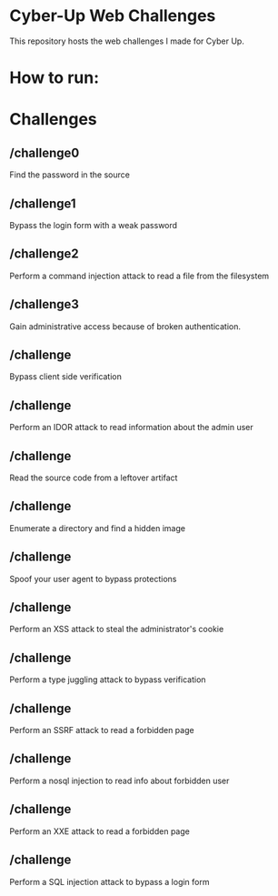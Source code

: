 # Cyber-Up Web Challenges

This repository hosts the web challenges I made for Cyber Up.

# How to run:

# Challenges

## /challenge0
Find the password in the source

## /challenge1
Bypass the login form with a weak password

## /challenge2
Perform a command injection attack to read a file from the filesystem

## /challenge3

Gain administrative access because of broken authentication.

## /challenge
Bypass client side verification

## /challenge
Perform an IDOR attack to read information about the admin user 

## /challenge
Read the source code from a leftover artifact

## /challenge
Enumerate a directory and find a hidden image

## /challenge
Spoof your user agent to bypass protections

## /challenge
Perform an XSS attack to steal the administrator's cookie

## /challenge
Perform a type juggling attack to bypass verification

## /challenge
Perform an SSRF attack to read a forbidden page

## /challenge
Perform a nosql injection to read info about forbidden user

## /challenge
Perform an XXE attack to read a forbidden page

## /challenge
Perform a SQL injection attack to bypass a login form